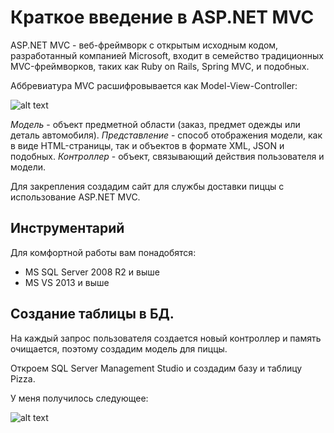 # Краткое введение в ASP.NET MVC

ASP.NET MVC - веб-фреймворк с открытым исходным кодом, разработанный компанией
Microsoft, входит в семейство традиционных MVC-фреймворков, таких как Ruby on Rails, Spring MVC, и подобных.

Аббревиатура MVC расшифровывается как Model-View-Controller:

![alt text](https://ru.wikipedia.org/wiki/Model-View-Controller#/media/File:MVC-Process.png "MVC")

*Модель* - объект предметной области (заказ, предмет одежды или деталь автомобиля).
*Представление* - способ отображения модели, как в виде HTML-страницы, так и объектов в формате
XML, JSON и подобных.
*Контроллер* - объект, связывающий действия пользователя и модели.

Для закрепления создадим сайт для службы доставки пиццы с использование ASP.NET MVC.

## Инструментарий

Для комфортной работы вам понадобятся:
* MS SQL Server 2008 R2 и выше
* MS VS 2013 и выше

## Создание таблицы в БД.

На каждый запрос пользователя создается новый контроллер и память очищается, поэтому
создадим модель для пиццы.

Откроем SQL Server Management Studio и создадим базу и таблицу Pizza.

У меня получилось следующее:

![alt text](https://github.com/mikhail-aksenov/aspnet-mvc-tut/images/0-table.png "Table")
